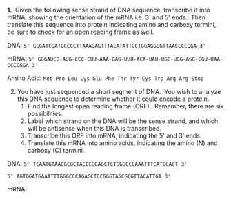**1.**  Given the following sense strand of DNA sequence, transcribe it into mRNA, showing the orientation of the mRNA i.e. 3' and 5' ends.  Then translate this sequence into protein indicating amino and carboxy termini, be sure to check for an open reading frame as well.

DNA:
`5' GGGATCGATGCCCCTTAAAGAGTTTACATATTGCTGGAGGCGTTAACCCCGGA 3'`

mRNA:
`5' GGGAUCG-AUG-CCC-CUU-AAA-GAG-UUU-ACA-UAU-UGC-UGG-AGG-CGU-UAA-CCCCGGA 3'`

Amino Acid:
`Met Pro Leu Lys Glu Phe Thr Tyr Cys Trp Arg Arg Stop`

2. You have just sequenced a short segment of DNA.  You wish to analyze this DNA sequence to determine whether it could encode a protein.
	1.  Find the longest open reading frame (ORF).  Remember, there are six possibilities. 
	2.  Label which strand on the DNA will be the sense strand, and which will be antisense when this DNA is transcribed.
	3.  Transcribe this ORF into mRNA, indicating the 5' and 3' ends.
	4.  Translate this mRNA into amino acids, indicating the amino (N) and carboxy (C) termini.

DNA:
`5' TCAATGTAACGCGCTACCCGGAGCTCTGGGCCCAAATTTCATCCACT 3'`

`5' AGTGGATGAAATTTGGGCCCAGAGCTCCGGGTAGCGCGTTACATTGA 3'`

mRNA: